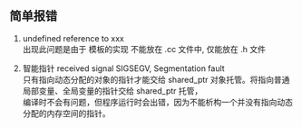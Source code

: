 ## 简单报错
1. undefined reference to xxx   
出现此问题是由于 模板的实现 不能放在 .cc 文件中, 仅能放在 .h 文件

2. 智能指针 received signal SIGSEGV, Segmentation fault  
只有指向动态分配的对象的指针才能交给 shared_ptr 对象托管。将指向普通局部变量、全局变量的指针交给 shared_ptr 托管，  
编译时不会有问题，但程序运行时会出错，因为不能析构一个并没有指向动态分配的内存空间的指针。